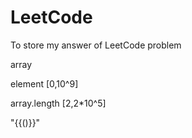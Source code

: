 # LeetCode
To store my answer of LeetCode problem


array

element [0,10^9]

array.length [2,2*10^5]



"{{()}}"

